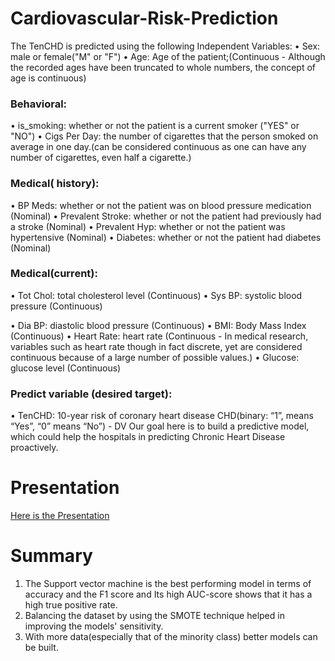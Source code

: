 # Cardiovascular-Risk-Prediction
The	TenCHD	is	predicted	using	the following Independent Variables:
•	Sex: male or female("M" or "F")
•	Age: Age of the patient;(Continuous - Although the recorded ages have been truncated to whole numbers, the concept of age is continuous)
### Behavioral:
•	is_smoking: whether or not the patient is a current smoker ("YES" or "NO")
•	Cigs Per Day: the number of cigarettes that the person smoked on average in one day.(can be considered continuous as one can have any number of cigarettes, even half a cigarette.)
### Medical( history):
•	BP Meds: whether or not the patient was on blood pressure medication (Nominal)
•	Prevalent Stroke: whether or not the patient had previously had a stroke (Nominal)
•	Prevalent Hyp: whether or not the patient was hypertensive (Nominal)
•	Diabetes: whether or not the patient had diabetes (Nominal)
### Medical(current):
•	Tot Chol: total cholesterol level (Continuous)
•	Sys BP: systolic blood pressure (Continuous)
 
•	Dia BP: diastolic blood pressure (Continuous)
•	BMI: Body Mass Index (Continuous)
•	Heart Rate: heart rate (Continuous - In medical research, variables such as  heart rate though in fact discrete, yet are considered continuous because of a large number of possible values.)
•	Glucose: glucose level (Continuous)

### Predict variable (desired target):
•	TenCHD: 10-year risk of coronary heart disease CHD(binary: “1”, means “Yes”, “0” means “No”) - DV
Our goal here is to build a predictive model, which could help the hospitals in predicting Chronic Heart Disease proactively.


# Presentation
[Here is the Presentation]()

# Summary
1)	The Support vector machine is the best performing model in terms of accuracy and the F1 score and Its high AUC-score shows that it has a high true positive rate.
2)	Balancing the dataset by using the SMOTE technique helped in improving the models' sensitivity.
3)	With more data(especially that of the minority class) better models can be built.



